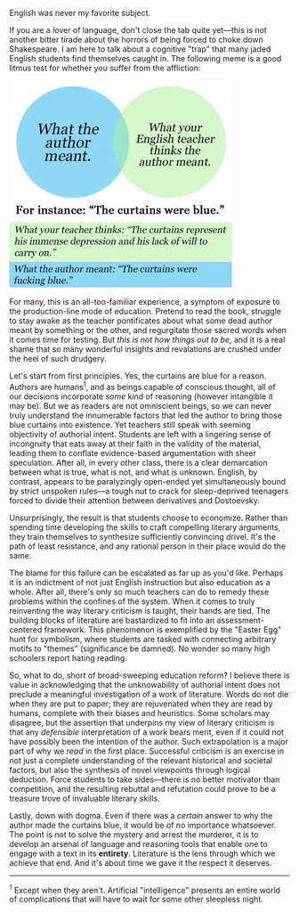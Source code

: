 English was never my favorite subject.

If you are a lover of language, don't close the tab quite yet&mdash;this is not another bitter tirade about the horrors of being forced to choke down Shakespeare. I am here to talk about a cognitive "trap" that many jaded English students find themselves caught in. The following meme is a good litmus test for whether you suffer from the affliction:

<img src="blue-curtains.png" style="max-width: 400px">

For many, this is an all-too-familiar experience, a symptom of exposure to the production-line mode of education. Pretend to read the book, struggle to stay awake as the teacher pontificates about what some dead author meant by something or the other, and regurgitate those sacred words when it comes time for testing. But *this is not how things out to be*, and it is a real shame that so many wonderful insights and revalations are crushed under the heel of such drudgery.

Let's start from first principles. Yes, the curtains are blue for a reason. Authors are humans<sup>1</sup>, and as beings capable of conscious thought, all of our decisions incorporate *some* kind of reasoning (however intangible it may be). But we as readers are not omniscient beings, so we can never truly understand the innumerable factors that led the author to bring those blue curtains into existence. Yet teachers still speak with seeming objectivity of authorial intent. Students are left with a lingering sense of incongruity that eats away at their faith in the validity of the material, leading them to conflate evidence-based argumentation with sheer speculation. After all, in every other class, there is a clear demarcation between what is true, what is not, and what is unknown. English, by contrast, appears to be paralyzingly open-ended yet simultaneously bound by strict unspoken rules&mdash;a tough nut to crack for sleep-deprived teenagers forced to divide their attention between derivatives and Dostoevsky. 

Unsurprisingly, the result is that students choose to economize. Rather than spending time developing the skills to craft compelling literary arguments, they train themselves to synthesize sufficiently convincing drivel. It's the path of least resistance, and any rational person in their place would do the same.

The blame for this failure can be escalated as far up as you'd like. Perhaps it is an indictment of not just English instruction but also education as a whole. After all, there's only so much teachers can do to remedy these problems within the confines of the system. When it comes to truly reinventing the way literary criticism is taught, their hands are tied. The building blocks of literature are bastardized to fit into an assessment-centered framework. This phenomenon is exemplified by the "Easter Egg" hunt for symbolism, where students are tasked with connecting arbitrary motifs to "themes" (significance be damned). No wonder so many high schoolers report hating reading.

So, what to do, short of broad-sweeping education reform? I believe there is value in acknowledging that the unknowability of authorial intent does not preclude a meaningful investigation of a work of literature. Words do not die when they are put to paper; they are rejuvenated when they are read by humans, complete with their biases and heuristics. Some scholars may disagree, but the assertion that underpins my view of literary criticism is that any *defensible* interpretation of a work bears merit, even if it could not have possibly been the intention of the author. Such extrapolation is a major part of why we *read* in the first place. Successful criticism is an exercise in not just a complete understanding of the relevant historical and societal factors, but also the synthesis of novel viewpoints through logical deduction. Force students to take sides&mdash;there is no better motivator than competition, and the resulting rebuttal and refutation could prove to be a treasure trove of invaluable literary skills.

Lastly, down with dogma. Even if there was a *certain* answer to why the author made the curtains blue, it would be of no importance whatsoever. The point is not to solve the mystery and arrest the murderer, it is to develop an arsenal of language and reasoning tools that enable one to engage with a text in its **entirety**. Literature is the lens through which we achieve that end. And it's about time we gave it the respect it deserves.

---

<sup>1</sup> Except when they aren't. Artificial "intelligence" presents an entire world of complications that will have to wait for some other sleepless night.